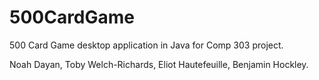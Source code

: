 500CardGame
===========

500 Card Game desktop application in Java for Comp 303 project.

Noah Dayan, Toby Welch-Richards, Eliot Hautefeuille, Benjamin Hockley.
